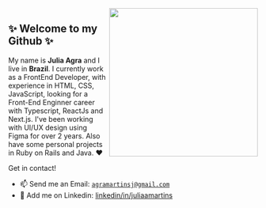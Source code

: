 <img align="right" src="https://www.grmdocumentmanagement.com/wp-content/uploads/2020/10/medical-coding-workflow.png" width="300"/>

## ✨ Welcome to my Github ✨

My name is **Julia Agra** and I live in **Brazil**. I currently work as a FrontEnd Developer, with experience in HTML, CSS, JavaScript, looking for a Front-End Enginner career with Typescript, ReactJs and Next.js. I've been working with UI/UX design using Figma for over 2 years. Also have some personal projects in Ruby on Rails and Java. :heart:

Get in contact!
<!-- :speech_balloon: Add me on discord: [`TiaGoiNsaNy#9903`](https://discord.com/users/568182075929395210)-->
- :mailbox: Send me an Email: [`agramartinsj@gmail.com`](maito:agramartinsj@gmail.com)
- :busts_in_silhouette: Add me on Linkedin: [linkedin/in/juliaamartins](https://www.linkedin.com/in/juliaamartins/)

<!--
**martinsju/martinsju** is a ✨ _special_ ✨ repository because its `README.md` (this file) appears on your GitHub profile.

Here are some ideas to get you started:

- 🔭 I’m currently working on ...
- 🌱 I’m currently learning ...
- 👯 I’m looking to collaborate on ...
- 🤔 I’m looking for help with ...
- 💬 Ask me about ...
- 📫 How to reach me: ...
- 😄 Pronouns: ...
- ⚡ Fun fact: ...
-->
